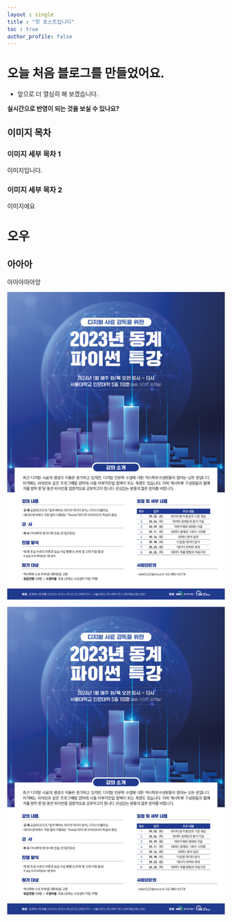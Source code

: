 ```yaml
---
layout : single
title : "첫 포스트입니다"
toc : true
author_profile: false
---
```



# 오늘 처음 블로그를 만들었어요. 

- 앞으로 더 열심히 해 보겠습니다.

**실시간으로 반영이 되는 것을 보실 수 있나요?**

## 이미지 목차

### 이미지 세부 목차 1

이미지입니다.

### 이미지 세부 목차 2

이미지에요



# 오우

## 아아아

아아아아아앙









![동계_파이썬_특강](../images/2023-12-18-first/동계_파이썬_특강-1702885461259-2.jpg)

![동계_파이썬_특강](../images/2023-12-18-first/동계_파이썬_특강-1702885461259-2.jpg)
